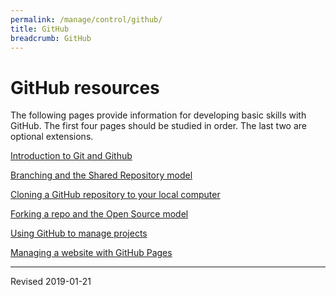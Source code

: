 ```yaml
---
permalink: /manage/control/github/
title: GitHub
breadcrumb: GitHub
---
```


# GitHub resources

The following pages provide information for developing basic skills with GitHub.  The first four pages should be studied in order.  The last two are optional extensions.

[Introduction to Git and Github](../intro/)

[Branching and the Shared Repository model](../branch/)

[Cloning a GitHub repository to your local computer](../clone/)

[Forking a repo and the Open Source model](../fork/)

[Using GitHub to manage projects](../projects/)

[Managing a website with GitHub Pages](../pages/)

----
Revised 2019-01-21
